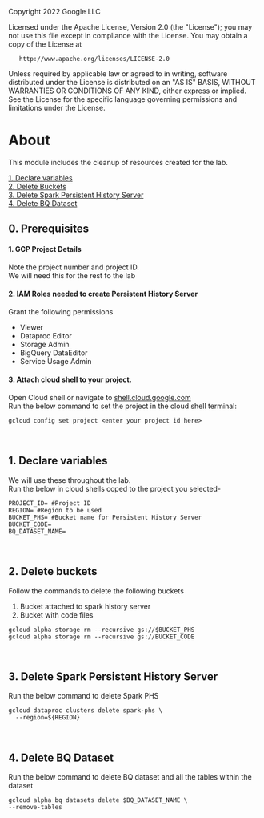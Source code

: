 <!---->
  Copyright 2022 Google LLC
 
  Licensed under the Apache License, Version 2.0 (the "License");
  you may not use this file except in compliance with the License.
  You may obtain a copy of the License at
 
       http://www.apache.org/licenses/LICENSE-2.0
 
  Unless required by applicable law or agreed to in writing, software
  distributed under the License is distributed on an "AS IS" BASIS,
  WITHOUT WARRANTIES OR CONDITIONS OF ANY KIND, either express or implied.
  See the License for the specific language governing permissions and
  limitations under the License.
 <!---->

# About

This module includes the cleanup of resources created for the lab.

[1. Declare variables](06-cleanup.md#1-declare-variables)<br>
[2. Delete Buckets](06-cleanup.md#2-delete-buckets)<br>
[3. Delete Spark Persistent History Server](06-cleanup.md#3-delete-spark-persistent-history-server)<br>
[4. Delete BQ Dataset](06-cleanup.md#4-delete-bq-dataset)<br>

                                   
## 0. Prerequisites 

#### 1. GCP Project Details
Note the project number and project ID. <br>
We will need this for the rest fo the lab

#### 2. IAM Roles needed to create Persistent History Server
Grant the following permissions
- Viewer
- Dataproc Editor
- Storage Admin
- BigQuery DataEditor
- Service Usage Admin
                                

#### 3. Attach cloud shell to your project.
Open Cloud shell or navigate to [shell.cloud.google.com](https://shell.cloud.google.com) <br>
Run the below command to set the project in the cloud shell terminal:
```
gcloud config set project <enter your project id here>

```

<br>

## 1. Declare variables 

We will use these throughout the lab. <br>
Run the below in cloud shells coped to the project you selected-

```
PROJECT_ID= #Project ID
REGION= #Region to be used
BUCKET_PHS= #Bucket name for Persistent History Server
BUCKET_CODE=
BQ_DATASET_NAME=
```

<br>

## 2. Delete buckets

Follow the commands to delete the following buckets 
1. Bucket attached to spark history server
2. Bucket with code files

```
gcloud alpha storage rm --recursive gs://$BUCKET_PHS
gcloud alpha storage rm --recursive gs://BUCKET_CODE
```

<br>

## 3. Delete Spark Persistent History Server

Run the below command to delete Spark PHS

```
gcloud dataproc clusters delete spark-phs \
  --region=${REGION} 
```

<br>

## 4. Delete BQ Dataset

Run the below command to delete BQ dataset and all the tables within the dataset

```
gcloud alpha bq datasets delete $BQ_DATASET_NAME \
--remove-tables
```

